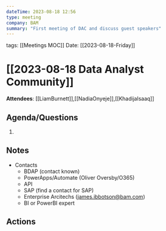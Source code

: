 ```yaml
---
dateTime: 2023-08-18 12:56
type: meeting
company: BAM
summary: "First meeting of DAC and discuss guest speakers"
---
```

tags: [[Meetings MOC]]
Date: [[2023-08-18-Friday]]

# [[2023-08-18 Data Analyst Community]]

**Attendees**: 
[[LiamBurnett]],[[NadiaOnyeje]],[[KhadijaIsaaq]]

## Agenda/Questions
1. 

## Notes
- Contacts
	- BDAP (contact known)
	- PowerApps/Automate (Oliver Oversby/O365)
	- API
	- SAP (find a contact for SAP)
	- Enterprise Arcitechs (james.ibbotson@bam.com)
	- BI or PowerBI expert

## Actions
